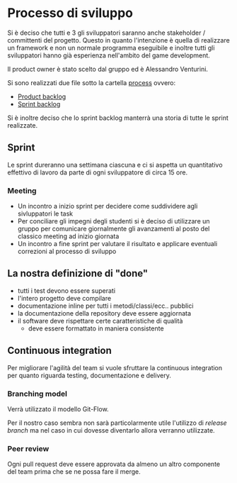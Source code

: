 # Processo di sviluppo

Si è deciso che tutti e 3 gli sviluppatori saranno anche stakeholder / committenti del progetto.
Questo in quanto l'intenzione è quella di realizzare un framework e non un normale programma eseguibile e inoltre tutti gli sviluppatori hanno già esperienza nell'ambito del game development.

Il product owner è stato scelto dal gruppo ed è Alessandro Venturini.

Si sono realizzati due file sotto la cartella [process](../process/) ovvero:
- [Product backlog](../process/product_backlog.md)
- [Sprint backlog](../process/sprint_backlog.md)

Si è inoltre deciso che lo sprint backlog manterrà una storia di tutte le sprint realizzate.

## Sprint
Le sprint dureranno una settimana ciascuna e ci si aspetta un quantitativo effettivo di lavoro da parte di ogni sviluppatore di circa 15 ore.

### Meeting
- Un incontro a inizio sprint per decidere come suddividere agli sivluppatori le task
- Per conciliare gli impegni degli studenti si è deciso di utilizzare un gruppo per comunicare giornalmente gli avanzamenti al posto del classico meeting ad inizio giornata
- Un incontro a fine sprint per valutare il risultato e applicare eventuali correzioni al processo di sviluppo

## La nostra definizione di "done"
- tutti i test devono essere superati
- l'intero progetto deve compilare
- documentazione inline per tutti i metodi/classi/ecc.. pubblici
- la documentazione della repository deve essere aggiornata
- il software deve rispettare certe caratteristiche di qualità
  - deve essere formattato in maniera consistente

## Continuous integration
Per migliorare l'agilità del team si vuole sfruttare la continuous integration per quanto riguarda testing, documentazione e delivery.

### Branching model
Verrà utilizzato il modello Git-Flow.

Per il nostro caso sembra non sarà particolarmente utile l'utilizzo di *release branch* ma nel caso in cui dovesse diventarlo allora verranno utilizzate.

### Peer review
Ogni pull request deve essere approvata da almeno un altro componente del team prima che se ne possa fare il merge.
